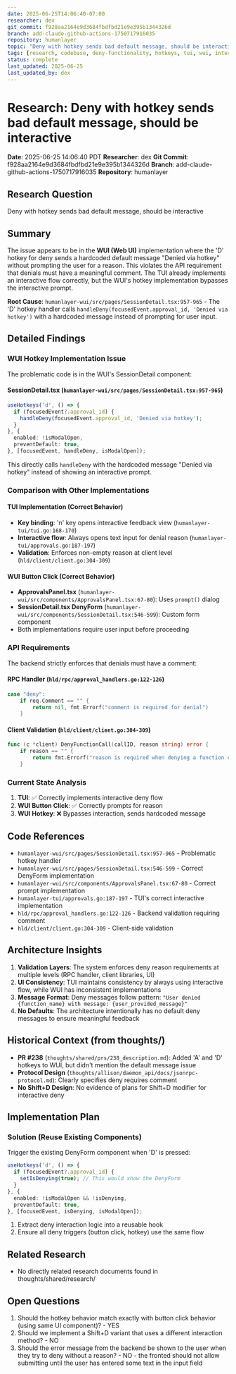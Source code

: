 ```yaml
---
date: 2025-06-25T14:06:40-07:00
researcher: dex
git_commit: f928aa2164e9d3684fbdfbd21e9e395b1344326d
branch: add-claude-github-actions-1750717916035
repository: humanlayer
topic: "Deny with hotkey sends bad default message, should be interactive"
tags: [research, codebase, deny-functionality, hotkeys, tui, wui, interactive-ui]
status: complete
last_updated: 2025-06-25
last_updated_by: dex
---
```


# Research: Deny with hotkey sends bad default message, should be interactive

**Date**: 2025-06-25 14:06:40 PDT
**Researcher**: dex
**Git Commit**: f928aa2164e9d3684fbdfbd21e9e395b1344326d
**Branch**: add-claude-github-actions-1750717916035
**Repository**: humanlayer

## Research Question
Deny with hotkey sends bad default message, should be interactive

## Summary

The issue appears to be in the **WUI (Web UI)** implementation where the 'D' hotkey for deny sends a hardcoded default message "Denied via hotkey" without prompting the user for a reason. This violates the API requirement that denials must have a meaningful comment. The TUI already implements an interactive flow correctly, but the WUI's hotkey implementation bypasses the interactive prompt.

**Root Cause**: `humanlayer-wui/src/pages/SessionDetail.tsx:957-965` - The 'D' hotkey handler calls `handleDeny(focusedEvent.approval_id, 'Denied via hotkey')` with a hardcoded message instead of prompting for user input.

## Detailed Findings

### WUI Hotkey Implementation Issue

The problematic code is in the WUI's SessionDetail component:

#### **SessionDetail.tsx** (`humanlayer-wui/src/pages/SessionDetail.tsx:957-965`)
```typescript
useHotkeys('d', () => {
  if (focusedEvent?.approval_id) {
    handleDeny(focusedEvent.approval_id, 'Denied via hotkey');
  }
}, {
  enabled: !isModalOpen,
  preventDefault: true,
}, [focusedEvent, handleDeny, isModalOpen]);
```

This directly calls `handleDeny` with the hardcoded message "Denied via hotkey" instead of showing an interactive prompt.

### Comparison with Other Implementations

#### **TUI Implementation** (Correct Behavior)
- **Key binding**: 'n' key opens interactive feedback view (`humanlayer-tui/tui.go:168-170`)
- **Interactive flow**: Always opens text input for denial reason (`humanlayer-tui/approvals.go:187-197`)
- **Validation**: Enforces non-empty reason at client level (`hld/client/client.go:304-309`)

#### **WUI Button Click** (Correct Behavior)
- **ApprovalsPanel.tsx** (`humanlayer-wui/src/components/ApprovalsPanel.tsx:67-80`): Uses `prompt()` dialog
- **SessionDetail.tsx DenyForm** (`humanlayer-wui/src/components/SessionDetail.tsx:546-599`): Custom form component
- Both implementations require user input before proceeding

### API Requirements

The backend strictly enforces that denials must have a comment:

#### **RPC Handler** (`hld/rpc/approval_handlers.go:122-126`)
```go
case "deny":
    if req.Comment == "" {
        return nil, fmt.Errorf("comment is required for denial")
    }
```

#### **Client Validation** (`hld/client/client.go:304-309`)
```go
func (c *client) DenyFunctionCall(callID, reason string) error {
    if reason == "" {
        return fmt.Errorf("reason is required when denying a function call")
    }
```

### Current State Analysis

1. **TUI**: ✅ Correctly implements interactive deny flow
2. **WUI Button Click**: ✅ Correctly prompts for reason
3. **WUI Hotkey**: ❌ Bypasses interaction, sends hardcoded message

## Code References
- `humanlayer-wui/src/pages/SessionDetail.tsx:957-965` - Problematic hotkey handler
- `humanlayer-wui/src/pages/SessionDetail.tsx:546-599` - Correct DenyForm implementation
- `humanlayer-wui/src/components/ApprovalsPanel.tsx:67-80` - Correct prompt implementation
- `humanlayer-tui/approvals.go:187-197` - TUI's correct interactive implementation
- `hld/rpc/approval_handlers.go:122-126` - Backend validation requiring comment
- `hld/client/client.go:304-309` - Client-side validation

## Architecture Insights

1. **Validation Layers**: The system enforces deny reason requirements at multiple levels (RPC handler, client libraries, UI)
2. **UI Consistency**: TUI maintains consistency by always using interactive flow, while WUI has inconsistent implementations
3. **Message Format**: Deny messages follow pattern: `"User denied {function_name} with message: {user_provided_message}"`
4. **No Defaults**: The architecture intentionally has no default deny messages to ensure meaningful feedback

## Historical Context (from thoughts/)

- **PR #238** (`thoughts/shared/prs/238_description.md`): Added 'A' and 'D' hotkeys to WUI, but didn't mention the default message issue
- **Protocol Design** (`thoughts/allison/daemon_api/docs/jsonrpc-protocol.md`): Clearly specifies deny requires comment
- **No Shift+D Design**: No evidence of plans for Shift+D modifier for interactive deny

## Implementation Plan

### Solution (Reuse Existing Components)
Trigger the existing DenyForm component when 'D' is pressed:

```typescript
useHotkeys('d', () => {
  if (focusedEvent?.approval_id) {
    setIsDenying(true); // This would show the DenyForm
  }
}, {
  enabled: !isModalOpen && !isDenying,
  preventDefault: true,
}, [focusedEvent, isDenying, isModalOpen]);
```

1. Extract deny interaction logic into a reusable hook
2. Ensure all deny triggers (button click, hotkey) use the same flow

## Related Research
- No directly related research documents found in thoughts/shared/research/

## Open Questions
1. Should the hotkey behavior match exactly with button click behavior (using same UI component)? - YES
2. Should we implement a Shift+D variant that uses a different interaction method? - NO
3. Should the error message from the backend be shown to the user when they try to deny without a reason? - NO - the fronted should not allow submitting until the user has entered some text in the input field
